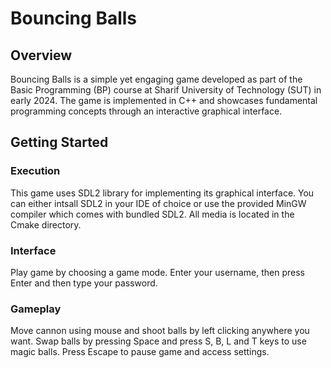 # Bouncing Balls

## Overview
Bouncing Balls is a simple yet engaging game developed as part of the Basic Programming (BP) course at Sharif University of Technology (SUT) in early 2024. The game is implemented in C++ and showcases fundamental programming concepts through an interactive graphical interface.

## Getting Started

### Execution
This game uses SDL2 library for implementing its graphical interface. You can either intsall SDL2 in your IDE of choice or use the provided MinGW compiler which comes with bundled SDL2. All media is located in the Cmake directory.

### Interface
Play game by choosing a game mode. Enter your username, then press Enter and then type your password.

### Gameplay
Move cannon using mouse and shoot balls by left clicking anywhere you want. Swap balls by pressing Space and press S, B, L and T keys to use magic balls. Press Escape to pause game and access settings.
